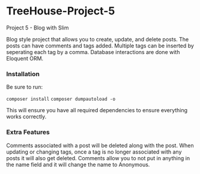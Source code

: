 # TreeHouse-Project-5
 Project 5 - Blog with Slim

Blog style project that allows you to create, update, and delete posts.  The posts can have comments and tags added. Multiple tags can be inserted by seperating each tag by a comma. Database interactions are done with Eloquent ORM.  

### Installation ####

Be sure to run:

`composer install`
`composer dumpautoload -o`

This will ensure you have all required dependencies to ensure everything works correctly.

### Extra Features ###

Comments associated with a post will be deleted along with the post.
When updating or changing tags, once a tag is no longer associated with any posts it will also get deleted.
Comments allow you to not put in anything in the name field and it will change the name to Anonymous.

